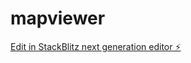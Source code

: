 # mapviewer

[Edit in StackBlitz next generation editor ⚡️](https://stackblitz.com/~/github.com/aiart0222/mapviewer)